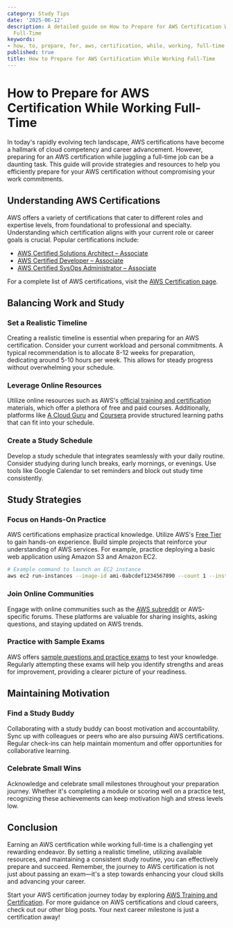 ```yaml
---
category: Study Tips
date: '2025-06-12'
description: A detailed guide on How to Prepare for AWS Certification While Working
  Full-Time
keywords:
- how, to, prepare, for, aws, certification, while, working, full-time
published: true
title: How to Prepare for AWS Certification While Working Full-Time
---
```


# How to Prepare for AWS Certification While Working Full-Time

In today's rapidly evolving tech landscape, AWS certifications have become a hallmark of cloud competency and career advancement. However, preparing for an AWS certification while juggling a full-time job can be a daunting task. This guide will provide strategies and resources to help you efficiently prepare for your AWS certification without compromising your work commitments.

## Understanding AWS Certifications

AWS offers a variety of certifications that cater to different roles and expertise levels, from foundational to professional and specialty. Understanding which certification aligns with your current role or career goals is crucial. Popular certifications include:

- [AWS Certified Solutions Architect – Associate](https://aws.amazon.com/certification/certified-solutions-architect-associate/)
- [AWS Certified Developer – Associate](https://aws.amazon.com/certification/certified-developer-associate/)
- [AWS Certified SysOps Administrator – Associate](https://aws.amazon.com/certification/certified-sysops-admin-associate/)

For a complete list of AWS certifications, visit the [AWS Certification page](https://aws.amazon.com/certification/).

## Balancing Work and Study

### Set a Realistic Timeline

Creating a realistic timeline is essential when preparing for an AWS certification. Consider your current workload and personal commitments. A typical recommendation is to allocate 8-12 weeks for preparation, dedicating around 5-10 hours per week. This allows for steady progress without overwhelming your schedule.

### Leverage Online Resources

Utilize online resources such as AWS's [official training and certification](https://aws.amazon.com/training/) materials, which offer a plethora of free and paid courses. Additionally, platforms like [A Cloud Guru](https://acloudguru.com/) and [Coursera](https://www.coursera.org/) provide structured learning paths that can fit into your schedule.

### Create a Study Schedule

Develop a study schedule that integrates seamlessly with your daily routine. Consider studying during lunch breaks, early mornings, or evenings. Use tools like Google Calendar to set reminders and block out study time consistently.

## Study Strategies

### Focus on Hands-On Practice

AWS certifications emphasize practical knowledge. Utilize AWS's [Free Tier](https://aws.amazon.com/free/) to gain hands-on experience. Build simple projects that reinforce your understanding of AWS services. For example, practice deploying a basic web application using Amazon S3 and Amazon EC2.

```bash
# Example command to launch an EC2 instance
aws ec2 run-instances --image-id ami-0abcdef1234567890 --count 1 --instance-type t2.micro --key-name MyKeyPair
```

### Join Online Communities

Engage with online communities such as the [AWS subreddit](https://www.reddit.com/r/aws/) or AWS-specific forums. These platforms are valuable for sharing insights, asking questions, and staying updated on AWS trends.

### Practice with Sample Exams

AWS offers [sample questions and practice exams](https://aws.amazon.com/training/practice-exams/) to test your knowledge. Regularly attempting these exams will help you identify strengths and areas for improvement, providing a clearer picture of your readiness.

## Maintaining Motivation

### Find a Study Buddy

Collaborating with a study buddy can boost motivation and accountability. Sync up with colleagues or peers who are also pursuing AWS certifications. Regular check-ins can help maintain momentum and offer opportunities for collaborative learning.

### Celebrate Small Wins

Acknowledge and celebrate small milestones throughout your preparation journey. Whether it's completing a module or scoring well on a practice test, recognizing these achievements can keep motivation high and stress levels low.

## Conclusion

Earning an AWS certification while working full-time is a challenging yet rewarding endeavor. By setting a realistic timeline, utilizing available resources, and maintaining a consistent study routine, you can effectively prepare and succeed. Remember, the journey to AWS certification is not just about passing an exam—it's a step towards enhancing your cloud skills and advancing your career.

Start your AWS certification journey today by exploring [AWS Training and Certification](https://aws.amazon.com/training/). For more guidance on AWS certifications and cloud careers, check out our other blog posts. Your next career milestone is just a certification away!